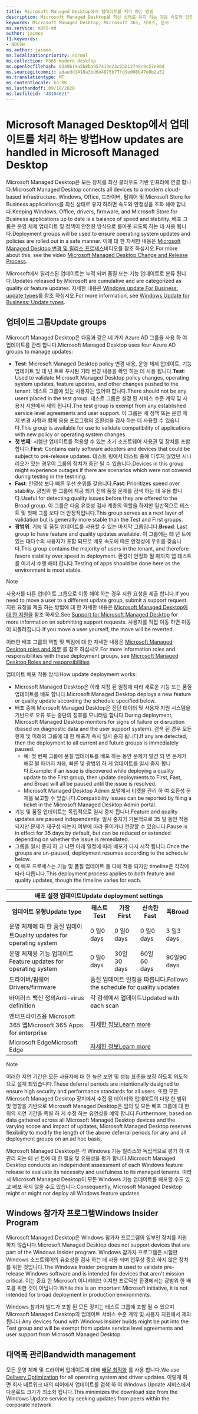 ```yaml
---
title: Microsoft Managed Desktop에서 업데이트를 처리 하는 방법
description: Microsoft Managed Desktop을 최신 상태로 유지 하는 것은 속도와 안정성의 조화입니다.
keywords: Microsoft Managed Desktop, Microsoft 365, 서비스, 문서
ms.service: m365-md
author: jaimeo
f1.keywords:
- NOCSH
ms.author: jaimeo
ms.localizationpriority: normal
ms.collection: M365-modern-desktop
ms.openlocfilehash: 03a9b19a5b8ba957419e23c2bb12748c9c57e80d
ms.sourcegitcommit: adaedd1418a3bd6e4875b77fd9e008b47e0b2a51
ms.translationtype: MT
ms.contentlocale: ko-KR
ms.lasthandoff: 09/18/2020
ms.locfileid: "48104621"
---
```

# <a name="how-updates-are-handled-in-microsoft-managed-desktop"></a><span data-ttu-id="62a0d-104">Microsoft Managed Desktop에서 업데이트를 처리 하는 방법</span><span class="sxs-lookup"><span data-stu-id="62a0d-104">How updates are handled in Microsoft Managed Desktop</span></span>


<!--This topic is the target for a "Learn more" link in the Admin Portal (aka.ms/update-rings); do not delete.-->

<!--Update management -->

<span data-ttu-id="62a0d-105">Microsoft Managed Desktop은 모든 장치를 최신 클라우드 기반 인프라에 연결 합니다.</span><span class="sxs-lookup"><span data-stu-id="62a0d-105">Microsoft Managed Desktop connects all devices to a modern cloud-based infrastructure.</span></span> <span data-ttu-id="62a0d-106">Windows, Office, 드라이버, 펌웨어 및 Microsoft Store for Business applications를 최신 상태로 유지 하려면 속도와 안정성을 조화 해야 합니다.</span><span class="sxs-lookup"><span data-stu-id="62a0d-106">Keeping Windows, Office, drivers, firmware, and Microsoft Store for Business applications up to date is a balance of speed and stability.</span></span> <span data-ttu-id="62a0d-107">배포 그룹은 운영 체제 업데이트 및 정책이 안전한 방식으로 롤아웃 되도록 하는 데 사용 됩니다.</span><span class="sxs-lookup"><span data-stu-id="62a0d-107">Deployment groups will be used to ensure operating system updates and policies are rolled out in a safe manner.</span></span> <span data-ttu-id="62a0d-108">이에 대 한 자세한 내용은 [Microsoft Managed Desktop 변경 및 릴리스 프로세스](https://www.microsoft.com/videoplayer/embed/RE4mWqP)비디오를 참조 하십시오.</span><span class="sxs-lookup"><span data-stu-id="62a0d-108">For more about this, see the video [Microsoft Managed Desktop Change and Release Process](https://www.microsoft.com/videoplayer/embed/RE4mWqP).</span></span>

<span data-ttu-id="62a0d-109">Microsoft에서 릴리스된 업데이트는 누적 되며 품질 또는 기능 업데이트로 분류 됩니다.</span><span class="sxs-lookup"><span data-stu-id="62a0d-109">Updates released by Microsoft are cumulative and are categorized as quality or feature updates.</span></span>
<span data-ttu-id="62a0d-110">자세한 내용은 [Windows update For Business: update types](https://docs.microsoft.com/windows/deployment/update/waas-manage-updates-wufb#update-types)를 참조 하십시오.</span><span class="sxs-lookup"><span data-stu-id="62a0d-110">For more information, see [Windows Update for Business: Update types](https://docs.microsoft.com/windows/deployment/update/waas-manage-updates-wufb#update-types).</span></span> 

## <a name="update-groups"></a><span data-ttu-id="62a0d-111">업데이트 그룹</span><span class="sxs-lookup"><span data-stu-id="62a0d-111">Update groups</span></span>

<span data-ttu-id="62a0d-112">Microsoft Managed Desktop은 다음과 같은 네 가지 Azure AD 그룹을 사용 하 여 업데이트를 관리 합니다.</span><span class="sxs-lookup"><span data-stu-id="62a0d-112">Microsoft Managed Desktop uses four Azure AD groups to manage updates:</span></span>

- <span data-ttu-id="62a0d-113">**Test**: Microsoft Managed Desktop policy 변경 내용, 운영 체제 업데이트, 기능 업데이트 및 테 넌 트로 푸시된 기타 변경 내용을 확인 하는 데 사용 됩니다.</span><span class="sxs-lookup"><span data-stu-id="62a0d-113">**Test**: Used to validate Microsoft Managed Desktop policy changes, operating system updates, feature updates, and other changes pushed to the tenant.</span></span> <span data-ttu-id="62a0d-114">테스트 그룹에 있는 사용자는 없어야 합니다.</span><span class="sxs-lookup"><span data-stu-id="62a0d-114">There should not be any users placed in the test group.</span></span> <span data-ttu-id="62a0d-115">테스트 그룹은 설정 된 서비스 수준 계약 및 사용자 지원에서 제외 됩니다.</span><span class="sxs-lookup"><span data-stu-id="62a0d-115">The test group is exempt from any established service level agreements and user support.</span></span> <span data-ttu-id="62a0d-116">이 그룹은 새 정책 또는 운영 체제 변경 사항과 함께 응용 프로그램의 호환성을 검사 하는 데 사용할 수 있습니다.</span><span class="sxs-lookup"><span data-stu-id="62a0d-116">This group is available for use to validate compatibility of applications with new policy or operating system changes.</span></span>  
- <span data-ttu-id="62a0d-117">**첫 번째**: 시험판 업데이트를 적용할 수 있는 초기 소프트웨어 사용권 및 장치를 포함 합니다.</span><span class="sxs-lookup"><span data-stu-id="62a0d-117">**First**: Contains early software adopters and devices that could be subject to pre-release updates.</span></span> <span data-ttu-id="62a0d-118">테스트 링에서 테스트 중에 다루지 않았던 시나리오가 있는 경우이 그룹의 장치가 중단 될 수 있습니다.</span><span class="sxs-lookup"><span data-stu-id="62a0d-118">Devices in this group might experience outages if there are scenarios which were not covered during testing in the test ring.</span></span>
- <span data-ttu-id="62a0d-119">**Fast**: 안정성 보다 빠른 우선 순위를 갖습니다.</span><span class="sxs-lookup"><span data-stu-id="62a0d-119">**Fast**: Prioritizes speed over stability.</span></span> <span data-ttu-id="62a0d-120">광범위 한 그룹에 제공 되기 전에 품질 문제를 검색 하는 데 유용 합니다.</span><span class="sxs-lookup"><span data-stu-id="62a0d-120">Useful for detecting quality issues before they are offered to the Broad group.</span></span> <span data-ttu-id="62a0d-121">이 그룹은 다음 유효성 검사 계층의 역할을 하지만 일반적으로 테스트 및 첫째 그룹 보다 더 안정적입니다.</span><span class="sxs-lookup"><span data-stu-id="62a0d-121">This group serves as a next layer of validation but is generally more stable than the Test and First groups.</span></span> 
- <span data-ttu-id="62a0d-122">**광범위**: 기능 및 품질 업데이트를 사용할 수 있는 마지막 그룹입니다.</span><span class="sxs-lookup"><span data-stu-id="62a0d-122">**Broad**: Last group to have feature and quality updates available.</span></span> <span data-ttu-id="62a0d-123">이 그룹에는 테 넌 트에 있는 대다수의 사용자가 포함 되므로 배포 속도에 따른 안정성에 우위를 갖습니다.</span><span class="sxs-lookup"><span data-stu-id="62a0d-123">This group contains the majority of users in the tenant, and therefore favors stability over speed in deployment.</span></span> <span data-ttu-id="62a0d-124">환경이 안정화 될 때까지 앱 테스트를 여기서 수행 해야 합니다.</span><span class="sxs-lookup"><span data-stu-id="62a0d-124">Testing of apps should be done here as the environment is most stable.</span></span> 

> [!NOTE]
> <span data-ttu-id="62a0d-125">사용자를 다른 업데이트 그룹으로 이동 해야 하는 경우 지원 요청을 제출 합니다.</span><span class="sxs-lookup"><span data-stu-id="62a0d-125">If you need to move a user to a different update group, submit a support request.</span></span> <span data-ttu-id="62a0d-126">지원 요청을 제출 하는 방법에 대 한 자세한 내용은 [Microsoft Managed Desktop에 대 한 지원을](support.md) 참조 하세요.</span><span class="sxs-lookup"><span data-stu-id="62a0d-126">See [Support for Microsoft Managed Desktop](support.md) for more information on submitting support requests.</span></span> <span data-ttu-id="62a0d-127">사용자를 직접 이동 하면 이동이 되돌려집니다.</span><span class="sxs-lookup"><span data-stu-id="62a0d-127">If you move a user yourself, the move will be reverted.</span></span>

<span data-ttu-id="62a0d-128">이러한 배포 그룹의 역할 및 책임에 대 한 자세한 내용은 [Microsoft Managed Desktop roles and 의무](../intro/roles-and-responsibilities.md) 를 참조 하십시오.</span><span class="sxs-lookup"><span data-stu-id="62a0d-128">For more information roles and responsibilities with these deployment groups, see [Microsoft Managed Desktop Roles and responsibilities](../intro/roles-and-responsibilities.md)</span></span>

<span data-ttu-id="62a0d-129">업데이트 배포 작동 방식:</span><span class="sxs-lookup"><span data-stu-id="62a0d-129">How update deployment works:</span></span>
- <span data-ttu-id="62a0d-130">Microsoft Managed Desktop은 아래 지정 된 일정에 따라 새로운 기능 또는 품질 업데이트를 배포 합니다.</span><span class="sxs-lookup"><span data-stu-id="62a0d-130">Microsoft Managed Desktop deploys a new feature or quality update according the schedule specified below.</span></span>
- <span data-ttu-id="62a0d-131">배포 중에 Microsoft Managed Desktop은 진단 데이터 및 사용자 지원 시스템을 기반으로 오류 또는 중단의 징후를 모니터링 합니다.</span><span class="sxs-lookup"><span data-stu-id="62a0d-131">During deployment, Microsoft Managed Desktop monitors for signs of failure or disruption (based on diagnostic data and the user support system).</span></span> <span data-ttu-id="62a0d-132">검색 된 경우 모든 현재 및 미래의 그룹에 대 한 배포가 즉시 일시 중지 됩니다.</span><span class="sxs-lookup"><span data-stu-id="62a0d-132">If any are detected, then the deployment to all current and future groups is immediately paused.</span></span>
    - <span data-ttu-id="62a0d-133">예: 첫 번째 그룹에 품질 업데이트를 배포 하는 동안 문제가 발견 되 면 문제가 해결 될 때까지 처음, 빠른 및 광범위 하 게 업데이트를 일시 중지 합니다.</span><span class="sxs-lookup"><span data-stu-id="62a0d-133">Example: if an issue is discovered while deploying a quality update to the First group, then update deployments to First, Fast, and Broad will all be paused until the issue is resolved.</span></span>
    - <span data-ttu-id="62a0d-134">Microsoft Managed Desktop Admin 포털에서 티켓을 관리 하 여 호환성 문제를 보고할 수 있습니다.</span><span class="sxs-lookup"><span data-stu-id="62a0d-134">Compatibility issues can be reported by filing a ticket in the Microsoft Managed Desktop Admin portal.</span></span>
- <span data-ttu-id="62a0d-135">기능 및 품질 업데이트는 독립적으로 일시 중지 됩니다.</span><span class="sxs-lookup"><span data-stu-id="62a0d-135">Feature and quality updates are paused independently.</span></span> <span data-ttu-id="62a0d-136">일시 중지가 기본적으로 35 일 동안 적용 되지만 문제가 재구성 되는지 여부에 따라 줄이거나 연장할 수 있습니다.</span><span class="sxs-lookup"><span data-stu-id="62a0d-136">Pause is in effect for 35 days by default, but can be reduced or extended depending on whether the issue is remediated.</span></span>
- <span data-ttu-id="62a0d-137">그룹을 일시 중지 하 고 나면 아래 일정에 따라 배포가 다시 시작 됩니다.</span><span class="sxs-lookup"><span data-stu-id="62a0d-137">Once the groups are un-paused, deployment resumes according to the schedule below.</span></span>
- <span data-ttu-id="62a0d-138">이 배포 프로세스는 기능 및 품질 업데이트 둘 다에 적용 되지만 timeline은 각각에 따라 다릅니다.</span><span class="sxs-lookup"><span data-stu-id="62a0d-138">This deployment process applies to both feature and quality updates, though the timeline varies for each.</span></span>




<table>
    <tr><th colspan="5"><span data-ttu-id="62a0d-139">배포 설정 업데이트</span><span class="sxs-lookup"><span data-stu-id="62a0d-139">Update deployment settings</span></span></th></tr>
    <tr><th><span data-ttu-id="62a0d-140">업데이트 유형</span><span class="sxs-lookup"><span data-stu-id="62a0d-140">Update type</span></span></th><th><span data-ttu-id="62a0d-141">테스트</span><span class="sxs-lookup"><span data-stu-id="62a0d-141">Test</span></span></th><th><span data-ttu-id="62a0d-142">가장</span><span class="sxs-lookup"><span data-stu-id="62a0d-142">First</span></span></th><th><span data-ttu-id="62a0d-143">신속한</span><span class="sxs-lookup"><span data-stu-id="62a0d-143">Fast</span></span></th><th><span data-ttu-id="62a0d-144">폭</span><span class="sxs-lookup"><span data-stu-id="62a0d-144">Broad</span></span></th></tr>
    <tr><td><span data-ttu-id="62a0d-145">운영 체제에 대 한 품질 업데이트</span><span class="sxs-lookup"><span data-stu-id="62a0d-145">Quality updates for operating system</span></span></td><td><span data-ttu-id="62a0d-146">0 일</span><span class="sxs-lookup"><span data-stu-id="62a0d-146">0 days</span></span></td><td><span data-ttu-id="62a0d-147">0 일</span><span class="sxs-lookup"><span data-stu-id="62a0d-147">0 days</span></span></td><td><span data-ttu-id="62a0d-148">0 일</span><span class="sxs-lookup"><span data-stu-id="62a0d-148">0 days</span></span></td><td><span data-ttu-id="62a0d-149">3 일</span><span class="sxs-lookup"><span data-stu-id="62a0d-149">3 days</span></span></td></tr>
    <tr><td><span data-ttu-id="62a0d-150">운영 체제용 기능 업데이트</span><span class="sxs-lookup"><span data-stu-id="62a0d-150">Feature updates for operating system</span></span></td><td><span data-ttu-id="62a0d-151">0 일</span><span class="sxs-lookup"><span data-stu-id="62a0d-151">0 days</span></span></td><td><span data-ttu-id="62a0d-152">30일</span><span class="sxs-lookup"><span data-stu-id="62a0d-152">30 days</span></span></td><td><span data-ttu-id="62a0d-153">60일</span><span class="sxs-lookup"><span data-stu-id="62a0d-153">60 days</span></span></td><td><span data-ttu-id="62a0d-154">90일</span><span class="sxs-lookup"><span data-stu-id="62a0d-154">90 days</span></span></td></tr>
    <tr><td><span data-ttu-id="62a0d-155">드라이버/펌웨어</span><span class="sxs-lookup"><span data-stu-id="62a0d-155">Drivers/firmware</span></span></td><td colspan="4"><span data-ttu-id="62a0d-156">품질 업데이트 일정을 따릅니다.</span><span class="sxs-lookup"><span data-stu-id="62a0d-156">Follows the schedule for quality updates</span></span></td></tr>
    <tr><td><span data-ttu-id="62a0d-157">바이러스 백신 정의</span><span class="sxs-lookup"><span data-stu-id="62a0d-157">Anti-virus definition</span></span></td><td colspan="4"><span data-ttu-id="62a0d-158">각 검색에서 업데이트</span><span class="sxs-lookup"><span data-stu-id="62a0d-158">Updated with each scan</span></span></td></tr>
    <tr><td><span data-ttu-id="62a0d-159">엔터프라이즈용 Microsoft 365 앱</span><span class="sxs-lookup"><span data-stu-id="62a0d-159">Microsoft 365 Apps for enterprise</span></span></td><td colspan="4"><span data-ttu-id="62a0d-160"><a href="https://docs.microsoft.com/microsoft-365/managed-desktop/get-started/m365-apps#updates-to-microsoft-365-apps">자세한 정보</a></span><span class="sxs-lookup"><span data-stu-id="62a0d-160"><a href="https://docs.microsoft.com/microsoft-365/managed-desktop/get-started/m365-apps#updates-to-microsoft-365-apps">Learn more</a></span></span></td></tr>
    <tr><td><span data-ttu-id="62a0d-161">Microsoft Edge</span><span class="sxs-lookup"><span data-stu-id="62a0d-161">Microsoft Edge</span></span></td><td colspan="4"><span data-ttu-id="62a0d-162"><a href="https://docs.microsoft.com/microsoft-365/managed-desktop/get-started/edge-browser-app#updates-to-microsoft-edge">자세한 정보</a></span><span class="sxs-lookup"><span data-stu-id="62a0d-162"><a href="https://docs.microsoft.com/microsoft-365/managed-desktop/get-started/edge-browser-app#updates-to-microsoft-edge">Learn more</a></span></span></td></tr>
</table>

>[!NOTE]
><span data-ttu-id="62a0d-163">이러한 지연 기간은 모든 사용자에 대 한 높은 보안 및 성능 표준을 보장 하도록 의도적으로 설계 되었습니다.</span><span class="sxs-lookup"><span data-stu-id="62a0d-163">These deferral periods are intentionally designed to ensure high security and performance standards for all users.</span></span> <span data-ttu-id="62a0d-164">또한 모든 Microsoft Managed Desktop 장치에서 수집 된 데이터와 업데이트의 다양 한 범위 및 영향을 기반으로 Microsoft Managed Desktop은 임의 및 모든 배포 그룹에 대 한 위의 지연 기간을 특별 하 게 수정 하는 유연성을 예약 합니다.</span><span class="sxs-lookup"><span data-stu-id="62a0d-164">Furthermore, based on data gathered across all Microsoft Managed Desktop devices and the varying scope and impact of updates, Microsoft Managed Desktop reserves flexibility to modify the length of the above deferral periods for any and all deployment groups on an ad hoc basis.</span></span>
>
><span data-ttu-id="62a0d-165">Microsoft Managed Desktop은 각 Windows 기능 릴리스와 독립적으로 평가 하 여 관리 되는 테 넌 트에 대 한 필요 및 유용성을 평가 합니다.</span><span class="sxs-lookup"><span data-stu-id="62a0d-165">Microsoft Managed Desktop conducts an independent assessment of each Windows feature release to evaluate its necessity and usefulness to its managed tenants.</span></span> <span data-ttu-id="62a0d-166">따라서 Microsoft Managed Desktop이 모든 Windows 기능 업데이트를 배포할 수도 있고 배포 하지 않을 수도 있습니다.</span><span class="sxs-lookup"><span data-stu-id="62a0d-166">Consequently, Microsoft Managed Desktop might or might not deploy all Windows feature updates.</span></span> 

## <a name="windows-insider-program"></a><span data-ttu-id="62a0d-167">Windows 참가자 프로그램</span><span class="sxs-lookup"><span data-stu-id="62a0d-167">Windows Insider Program</span></span>

<span data-ttu-id="62a0d-168">Microsoft Managed Desktop은 Windows 참가자 프로그램의 일부인 장치를 지원 하지 않습니다.</span><span class="sxs-lookup"><span data-stu-id="62a0d-168">Microsoft Managed Desktop does not support devices that are part of the Windows Insider program.</span></span> <span data-ttu-id="62a0d-169">Windows 참가자 프로그램은 시험판 Windows 소프트웨어의 유효성을 검사 하는 데 사용 되며 업무상 중요 하지 않은 장치를 위한 것입니다.</span><span class="sxs-lookup"><span data-stu-id="62a0d-169">The Windows Insider program is used to validate pre-release Windows software and is intended for devices that aren't mission critical.</span></span> <span data-ttu-id="62a0d-170">이는 중요 한 Microsoft 이니셔티브 이지만 프로덕션 환경에서는 광범위 한 배포를 위한 것이 아닙니다.</span><span class="sxs-lookup"><span data-stu-id="62a0d-170">While this is an important Microsoft initiative, it is not intended for broad deployment in production environments.</span></span> 

<span data-ttu-id="62a0d-171">Windows 참가자 빌드가 포함 된 모든 장치는 테스트 그룹에 포함 될 수 있으며 Microsoft Managed Desktop의 업데이트 서비스 수준 계약 및 사용자 지원에서 제외 됩니다.</span><span class="sxs-lookup"><span data-stu-id="62a0d-171">Any devices found with Windows Insider builds might be put into the Test group and will be exempt from update service level agreements and user support from Microsoft Managed Desktop.</span></span>

## <a name="bandwidth-management"></a><span data-ttu-id="62a0d-172">대역폭 관리</span><span class="sxs-lookup"><span data-stu-id="62a0d-172">Bandwidth management</span></span>

<span data-ttu-id="62a0d-173">모든 운영 체제 및 드라이버 업데이트에 대해 [배달 최적화](https://docs.microsoft.com/windows/deployment/update/waas-delivery-optimization) 를 사용 합니다.</span><span class="sxs-lookup"><span data-stu-id="62a0d-173">We use [Delivery Optimization](https://docs.microsoft.com/windows/deployment/update/waas-delivery-optimization) for all operating system and driver updates.</span></span> <span data-ttu-id="62a0d-174">이렇게 하면 회사 네트워크 내의 피어에서 업데이트를 검색 하 여 Windows Update 서비스에서 다운로드 크기가 최소화 됩니다.</span><span class="sxs-lookup"><span data-stu-id="62a0d-174">This minimizes the download size from the Windows Update service by seeking updates from peers within the corporate network.</span></span>


